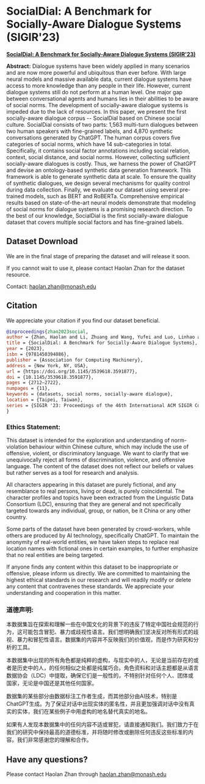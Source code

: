 # SocialDial: A Benchmark for Socially-Aware Dialogue Systems (SIGIR'23)
**[SocialDial: A Benchmark for Socially-Aware Dialogue Systems (SIGIR'23)](https://dl.acm.org/doi/10.1145/3539618.3591877)**

**Abstract:** Dialogue systems have been widely applied in many scenarios and are now more powerful and ubiquitous than ever before. With large neural models and massive available data, current dialogue systems have access to more knowledge than any people in their life. However, current dialogue systems still do not perform at a human level. One major gap between conversational agents and humans lies in their abilities to be aware of social norms. The development of socially-aware dialogue systems is impeded due to the lack of resources. In this paper, we present the first socially-aware dialogue corpus -- SocialDial based on Chinese social culture. SocialDial consists of two parts: 1,563 multi-turn dialogues between two human speakers with fine-grained labels, and 4,870 synthetic conversations generated by ChatGPT. The human corpus covers five categories of social norms, which have 14 sub-categories in total. Specifically, it contains social factor annotations including social relation, context, social distance, and social norms. However, collecting sufficient socially-aware dialogues is costly. Thus, we harness the power of ChatGPT and devise an ontology-based synthetic data generation framework. This framework is able to generate synthetic data at scale. To ensure the quality of synthetic dialogues, we design several mechanisms for quality control during data collection. Finally, we evaluate our dataset using several pre-trained models, such as BERT and RoBERTa. Comprehensive empirical results based on state-of-the-art neural models demonstrate that modeling of social norms for dialogue systems is a promising research direction. To the best of our knowledge, SocialDial is the first socially-aware dialogue dataset that covers multiple social factors and has fine-grained labels.


## Dataset Download

We are in the final stage of preparing the dataset and will release it soon.

If you cannot wait to use it, please contact Haolan Zhan for the dataset resource.

Contact: haolan.zhan@monash.edu

## Citation
We appreciate your citation if you find our dataset beneficial.

```bib
@inproceedings{zhan2023social,
author = {Zhan, Haolan and Li, Zhuang and Wang, Yufei and Luo, Linhao and Feng, Tao and Kang, Xiaoxi and Hua, Yuncheng and Qu, Lizhen and Soon, Lay-Ki and Sharma, Suraj and Zukerman, Ingrid and Semnani-Azad, Zhaleh and Haffari, Gholamreza},
title = {SocialDial: A Benchmark for Socially-Aware Dialogue Systems},
year = {2023},
isbn = {9781450394086},
publisher = {Association for Computing Machinery},
address = {New York, NY, USA},
url = {https://doi.org/10.1145/3539618.3591877},
doi = {10.1145/3539618.3591877},
pages = {2712–2722},
numpages = {11},
keywords = {datasets, social norms, socially-aware dialogue},
location = {Taipei, Taiwan},
series = {SIGIR '23: Proceedings of the 46th International ACM SIGIR Conference on Research and Development in Information Retrieval}
}
```

### Ethics Statement:

This dataset is intended for the exploration and understanding of norm-violation behaviour within Chinese culture, which may include the use of offensive, violent, or discriminatory language. We want to clarify that we unequivocally reject all forms of discrimination, violence, and offensive language. The content of the dataset does not reflect our beliefs or values but rather serves as a tool for research and analysis.

All characters appearing in this dataset are purely fictional, and any resemblance to real persons, living or dead, is purely coincidental. The character profiles and topics have been extracted from the Linguistic Data Consortium (LDC), ensuring that they are general and not specifically targeted towards any individual, group, or nation, be it China or any other country.

Some parts of the dataset have been generated by crowd-workers, while others are produced by AI technology, specifically ChatGPT. To maintain the anonymity of real-world entities, we have taken steps to replace real location names with fictional ones in certain examples, to further emphasize that no real entities are being targeted.

If anyone finds any content within this dataset to be inappropriate or offensive, please inform us directly. We are committed to maintaining the highest ethical standards in our research and will readily modify or delete any content that contravenes these standards. We appreciate your understanding and cooperation in this matter.

### 道德声明:

本数据集旨在探索和理解一些在中国文化的背景下的违反了特定中国社会规范的行为，这可能包含冒犯、暴力或歧视性语言。我们想明确我们坚决反对所有形式的歧视、暴力和冒犯性语言。数据集的内容并不反映我们的价值观，而是作为研究和分析的工具。

本数据集中出现的所有角色都是纯粹的虚构，与现实中的人，无论是当前存在的或者是历史中的人，的任何相似之处都是纯属巧合。角色资料和对话主题都是从语言数据协会（LDC）中提取，确保它们是一般性的，不特别针对任何个人、团体或国家，无论是中国还是其他任何国家。

数据集的某些部分由数据标注工作者生成，而其他部分由AI技术，特别是ChatGPT生成。为了保证对话中出现实体的匿名性，并且更加强调对话中没有真实的实体，我们在某些例子中用虚构的地名替代真实的地名。

如果有人发现本数据集中的任何内容不适或冒犯，请直接通知我们。我们致力于在我们的研究中保持最高的道德标准，并将随时修改或删除任何违反这些标准的内容。我们非常感谢您的理解和合作。

## Have any questions?

Please contact Haolan Zhan through [haolan.zhan@monash.edu](haolan.zhan@monash.edu)

